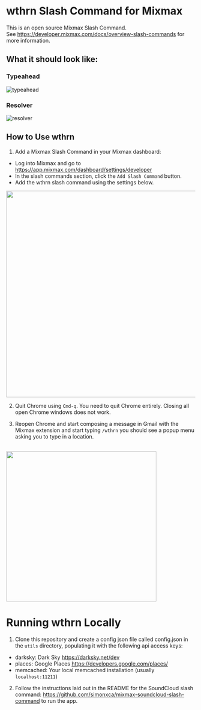 # wthrn Slash Command for Mixmax

This is an open source Mixmax Slash Command.<br>
See <https://developer.mixmax.com/docs/overview-slash-commands> for more information.

## What it should look like:

### Typeahead

![typeahead](https://raw.githubusercontent.com/simonxca/mixmax-soundcloud-slash-command/master/screenshots/typeahead.gif)

### Resolver

![resolver](https://raw.githubusercontent.com/simonxca/mixmax-soundcloud-slash-command/master/screenshots/resolver.png)

## How to Use wthrn

1. Add a Mixmax Slash Command in your Mixmax dashboard:
  * Log into Mixmax and go to https://app.mixmax.com/dashboard/settings/developer
  * In the slash commands section, click the `Add Slash Command` button.
  * Add the wthrn slash command using the settings below.

<img src="https://raw.githubusercontent.com/simonxca/mixmax-soundcloud-slash-command/master/screenshots/settings.png" width="550" />

2. Quit Chrome using `Cmd-q`. You need to quit Chrome entirely. Closing all open Chrome windows does not work.

3. Reopen Chrome and start composing a message in Gmail with the Mixmax extension and start typing `/wthrn` you should see a popup menu asking you to type in a location.<br><br>
<img src="https://raw.githubusercontent.com/simonxca/mixmax-soundcloud-slash-command/master/screenshots/popup.png" width="400" />

# Running wthrn Locally

1. Clone this repository and create a config json file called config.json in the `utils` directory, populating it with the following api access keys:
  * darksky: Dark Sky https://darksky.net/dev
  * places: Google Places https://developers.google.com/places/
  * memcached: Your local memcached installation (usually `localhost:11211`)

2. Follow the instructions laid out in the README for the SoundCloud slash command: <https://github.com/simonxca/mixmax-soundcloud-slash-command> to run the app.

